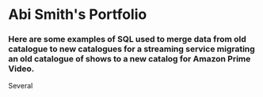 # Abi Smith's Portfolio
### Here are some examples of SQL used to merge data from old catalogue to new catalogues for a streaming service migrating an old catalogue of shows to a new catalog for Amazon Prime Video.
Several 
